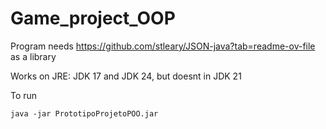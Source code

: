 # Game_project_OOP

Program needs https://github.com/stleary/JSON-java?tab=readme-ov-file as a library

Works on JRE: JDK 17 and JDK 24, but doesnt in JDK 21

To run  
```
java -jar PrototipoProjetoPOO.jar
```

